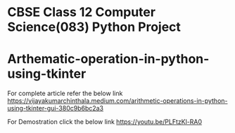 # CBSE Class 12 Computer Science(083) Python Project
# Arthematic-operation-in-python-using-tkinter
For complete article refer the below link
https://vijayakumarchinthala.medium.com/arithmetic-operations-in-python-using-tkinter-gui-380c9b6bc2a3

For Demostration click the below link
https://youtu.be/PLFtzKl-RA0
